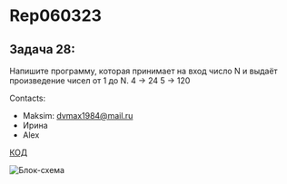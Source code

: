 # Rep060323

## Задача 28: 

Напишите программу, которая принимает на вход число N и выдаёт произведение чисел от 1 до N.
4 -> 24 
5 -> 120

Contacts: 
* Maksim: dvmax1984@mail.ru
* Ирина
* Alex


[КОД](/Rep060323/Program.cs)

![Блок-схема](/Rep060323/diagramma.drawio.png)